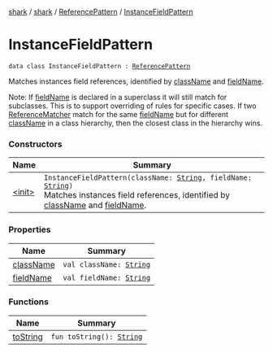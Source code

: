 [shark](../../../index.md) / [shark](../../index.md) / [ReferencePattern](../index.md) / [InstanceFieldPattern](./index.md)

# InstanceFieldPattern

`data class InstanceFieldPattern : `[`ReferencePattern`](../index.md)

Matches instances field references, identified by [className](class-name.md) and [fieldName](field-name.md).

Note: If [fieldName](field-name.md) is declared in a superclass it will still match for subclasses.
This is to support overriding of rules for specific cases. If two [ReferenceMatcher](../../-reference-matcher/index.md) match for
the same [fieldName](field-name.md) but for different [className](class-name.md) in a class hierarchy, then the closest
class in the hierarchy wins.

### Constructors

| Name | Summary |
|---|---|
| [&lt;init&gt;](-init-.md) | `InstanceFieldPattern(className: `[`String`](https://kotlinlang.org/api/latest/jvm/stdlib/kotlin/-string/index.html)`, fieldName: `[`String`](https://kotlinlang.org/api/latest/jvm/stdlib/kotlin/-string/index.html)`)`<br>Matches instances field references, identified by [className](class-name.md) and [fieldName](field-name.md). |

### Properties

| Name | Summary |
|---|---|
| [className](class-name.md) | `val className: `[`String`](https://kotlinlang.org/api/latest/jvm/stdlib/kotlin/-string/index.html) |
| [fieldName](field-name.md) | `val fieldName: `[`String`](https://kotlinlang.org/api/latest/jvm/stdlib/kotlin/-string/index.html) |

### Functions

| Name | Summary |
|---|---|
| [toString](to-string.md) | `fun toString(): `[`String`](https://kotlinlang.org/api/latest/jvm/stdlib/kotlin/-string/index.html) |
